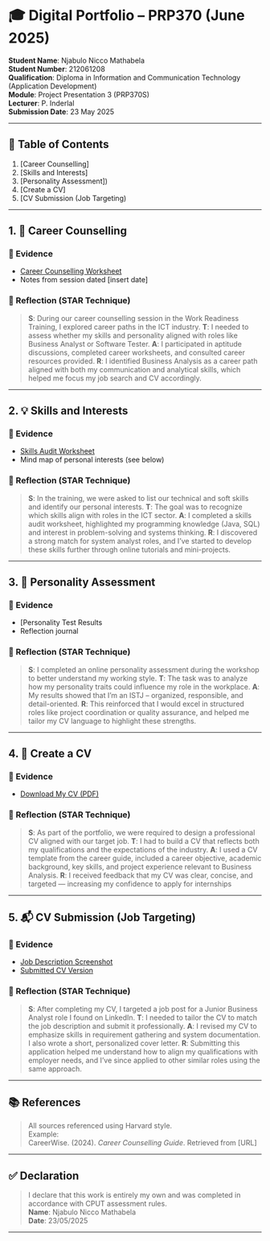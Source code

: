 # 🎓 Digital Portfolio – PRP370 (June 2025)
**Student Name**: Njabulo Nicco Mathabela  
**Student Number**: 212061208  
**Qualification**: Diploma in Information and Communication Technology (Application Development)  
**Module**: Project Presentation 3 (PRP370S)  
**Lecturer**: P. Inderlal  
**Submission Date**: 23 May 2025  

---

## 📌 Table of Contents
1. [Career Counselling]
2. [Skills and Interests]
3. [Personality Assessment])
4. [Create a CV]
5. [CV Submission (Job Targeting)

---

## 1. 🧭 Career Counselling

### 📎 Evidence
- [Career Counselling Worksheet](link-to-file-or-screenshot)
- Notes from session dated [insert date]

### 🧠 Reflection (STAR Technique)
> **S**: During our career counselling session in the Work Readiness Training, I explored career paths in the ICT industry. 
> **T**: I needed to assess whether my skills and personality aligned with roles like Business Analyst or Software Tester.
> **A**: I participated in aptitude discussions, completed career worksheets, and consulted career resources provided. 
> **R**: I identified Business Analysis as a career path aligned with both my communication and analytical skills, which helped me focus my job search and CV accordingly. 

---

## 2. 💡 Skills and Interests

### 📎 Evidence
- [Skills Audit Worksheet](link-to-file)
- Mind map of personal interests (see below)  


### 🧠 Reflection (STAR Technique)
> **S**: In the training, we were asked to list our technical and soft skills and identify our personal interests. 
> **T**: The goal was to recognize which skills align with roles in the ICT sector. 
> **A**: I completed a skills audit worksheet, highlighted my programming knowledge (Java, SQL) and interest in problem-solving and systems thinking. 
> **R**: I discovered a strong match for system analyst roles, and I’ve started to develop these skills further through online tutorials and mini-projects.

---

## 3. 🧬 Personality Assessment

### 📎 Evidence
- [Personality Test Results
- Reflection journal

### 🧠 Reflection (STAR Technique)
> **S**: I completed an online personality assessment during the workshop to better understand my working style.
> **T**: The task was to analyze how my personality traits could influence my role in the workplace.
> **A**: My results showed that I’m an ISTJ – organized, responsible, and detail-oriented.
> **R**: This reinforced that I would excel in structured roles like project coordination or quality assurance, and helped me tailor my CV language to highlight these strengths.



---

## 4. 📄 Create a CV

### 📎 Evidence
- [Download My CV (PDF)](https://myclassroom.cput.ac.za/ultra/courses/_162232_1/grades/assessment/_3425149_1/overview/student-submission-view?contentId=_3425149_1&gradeId=_11223257_1&attemptId=_11442044_1&courseId=_162232_1)

### 🧠 Reflection (STAR Technique)
> **S**: As part of the portfolio, we were required to design a professional CV aligned with our target job. 
> **T**: I had to build a CV that reflects both my qualifications and the expectations of the industry. 
> **A**: I used a CV template from the career guide, included a career objective, academic background, key skills, and project experience relevant to Business Analysis.
> **R**: I received feedback that my CV was clear, concise, and targeted — increasing my confidence to apply for internships

---

## 5. 📬 CV Submission (Job Targeting)

### 📎 Evidence
- [Job Description Screenshot](link-to-image)
- [Submitted CV Version](https://myclassroom.cput.ac.za/ultra/courses/_162232_1/grades/assessment/_3425149_1/overview/student-submission-view?contentId=_3425149_1&gradeId=_11223257_1&attemptId=_11442044_1&courseId=_162232_1)

### 🧠 Reflection (STAR Technique)
> **S**: After completing my CV, I targeted a job post for a Junior Business Analyst role I found on LinkedIn.
> **T**: I needed to tailor the CV to match the job description and submit it professionally.
> **A**: I revised my CV to emphasize skills in requirement gathering and system documentation. I also wrote a short, personalized cover letter. 
> **R**: Submitting this application helped me understand how to align my qualifications with employer needs, and I’ve since applied to other similar roles using the same approach.

---

## 📚 References
> All sources referenced using Harvard style.  
> Example:  
> CareerWise. (2024). *Career Counselling Guide*. Retrieved from [URL]

---

## ✅ Declaration
> I declare that this work is entirely my own and was completed in accordance with CPUT assessment rules.  
> **Name**: Njabulo Nicco Mathabela  
> **Date**: 23/05/2025

---

